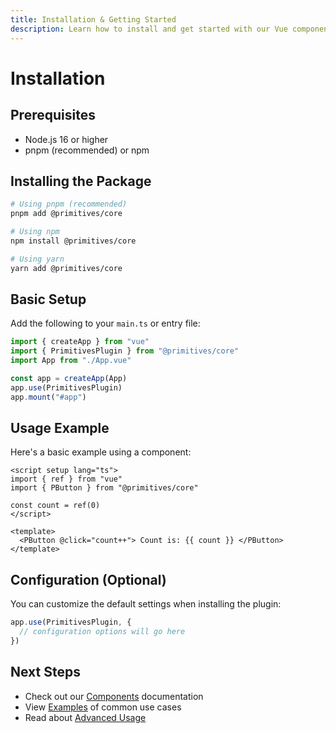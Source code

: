 ```yaml
---
title: Installation & Getting Started
description: Learn how to install and get started with our Vue component library
---
```


# Installation

## Prerequisites

- Node.js 16 or higher
- pnpm (recommended) or npm

## Installing the Package

```bash
# Using pnpm (recommended)
pnpm add @primitives/core

# Using npm
npm install @primitives/core

# Using yarn
yarn add @primitives/core
```

## Basic Setup

Add the following to your `main.ts` or entry file:

```ts
import { createApp } from "vue"
import { PrimitivesPlugin } from "@primitives/core"
import App from "./App.vue"

const app = createApp(App)
app.use(PrimitivesPlugin)
app.mount("#app")
```

## Usage Example

Here's a basic example using a component:

```vue
<script setup lang="ts">
import { ref } from "vue"
import { PButton } from "@primitives/core"

const count = ref(0)
</script>

<template>
  <PButton @click="count++"> Count is: {{ count }} </PButton>
</template>
```

## Configuration (Optional)

You can customize the default settings when installing the plugin:

```ts
app.use(PrimitivesPlugin, {
  // configuration options will go here
})
```

## Next Steps

- Check out our [Components](/components/) documentation
- View [Examples](/examples/) of common use cases
- Read about [Advanced Usage](/advanced-usage/)
